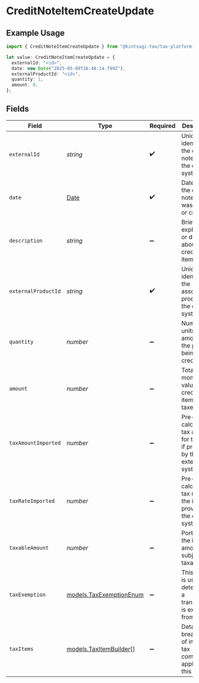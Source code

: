 # CreditNoteItemCreateUpdate

## Example Usage

```typescript
import { CreditNoteItemCreateUpdate } from "@kintsugi-tax/tax-platform-sdk/models";

let value: CreditNoteItemCreateUpdate = {
  externalId: "<id>",
  date: new Date("2025-05-09T16:48:14.799Z"),
  externalProductId: "<id>",
  quantity: 1,
  amount: 0,
};
```

## Fields

| Field                                                                                         | Type                                                                                          | Required                                                                                      | Description                                                                                   |
| --------------------------------------------------------------------------------------------- | --------------------------------------------------------------------------------------------- | --------------------------------------------------------------------------------------------- | --------------------------------------------------------------------------------------------- |
| `externalId`                                                                                  | *string*                                                                                      | :heavy_check_mark:                                                                            | Unique identifier for the credit note item in the external system.                            |
| `date`                                                                                        | [Date](https://developer.mozilla.org/en-US/docs/Web/JavaScript/Reference/Global_Objects/Date) | :heavy_check_mark:                                                                            | Date when the credit note item was issued or created.                                         |
| `description`                                                                                 | *string*                                                                                      | :heavy_minus_sign:                                                                            | Brief explanation or details about the credit note item.                                      |
| `externalProductId`                                                                           | *string*                                                                                      | :heavy_check_mark:                                                                            | Unique identifier for the associated product in the external system.                          |
| `quantity`                                                                                    | *number*                                                                                      | :heavy_minus_sign:                                                                            | Number of units or amount of the product being credited.                                      |
| `amount`                                                                                      | *number*                                                                                      | :heavy_minus_sign:                                                                            | Total monetary value of the credit note item before taxes.                                    |
| `taxAmountImported`                                                                           | *number*                                                                                      | :heavy_minus_sign:                                                                            | Pre-calculated tax amount for the item, if provided by the external system.                   |
| `taxRateImported`                                                                             | *number*                                                                                      | :heavy_minus_sign:                                                                            | Pre-calculated tax rate for the item, if provided by the external system.                     |
| `taxableAmount`                                                                               | *number*                                                                                      | :heavy_minus_sign:                                                                            | Portion of the item amount subject to taxation.                                               |
| `taxExemption`                                                                                | [models.TaxExemptionEnum](../models/taxexemptionenum.md)                                      | :heavy_minus_sign:                                                                            | This enum is used to determine if a transaction is exempt from tax.                           |
| `taxItems`                                                                                    | [models.TaxItemBuilder](../models/taxitembuilder.md)[]                                        | :heavy_minus_sign:                                                                            | Detailed breakdown of individual tax components applied to this item.                         |